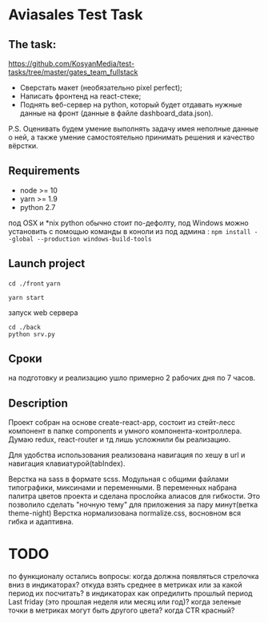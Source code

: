 # Aviasales Test Task

## The task: 
https://github.com/KosyanMedia/test-tasks/tree/master/gates_team_fullstack
* Сверcтать макет (необязательно pixel perfect);
* Написать фронтенд на react-стеке;
* Поднять веб-сервер на python, который будет отдавать нужные данные на фронт (данные в файле dashboard_data.json).

P.S. Оценивать будем умение выполнять задачу имея неполные данные о ней, а также умение самостоятельно принимать решения и качество вёрстки.
## Requirements
* node >= 10
* yarn >= 1.9
* python 2.7

под OSX и *nix python обычно стоит по-дефолту, 
под Windows можно установить с помощью команды в коноли из под админа :
`npm install --global --production windows-build-tools`
## Launch project
```cd ./front```
```yarn```

```yarn start```

запуск web сервера 
```
cd ./back
python srv.py
```
## Сроки
на подготовку и реализацию ушло примерно 2 рабочих дня по 7 часов.
## Description
Проект собран на основе create-react-app, состоит из стейт-лесс компонент в папке components и умного компонента-контроллера.
Думаю redux, react-router и тд лишь усложнили бы реализацию.

Для удобства использования реализована навигация по хешу в url и навигация клавиатурой(tabIndex).

Верстка на sass в формате scss. Модульная с общими файлами типографики, миксинами и переменными.
В переменных набрана палитра цветов проекта и сделана прослойка алиасов для гибкости.
Это позволило сделать "ночную тему" для приложения за пару минут(ветка theme-night)
Верстка нормализована normalize.css, восновном вся гибка и адаптивна.
# TODO
по функционалу остались вопросы:
когда должна появляться стрелочка вниз в индикаторах?
откуда взять среднее в метриках или за какой период их посчитать?
в индикаторах как опредилить прошлый период Last friday (это прошлая неделя или месяц или год)?
когда зеленые точки в метриках могут быть другого цвета?
когда CTR красный?
